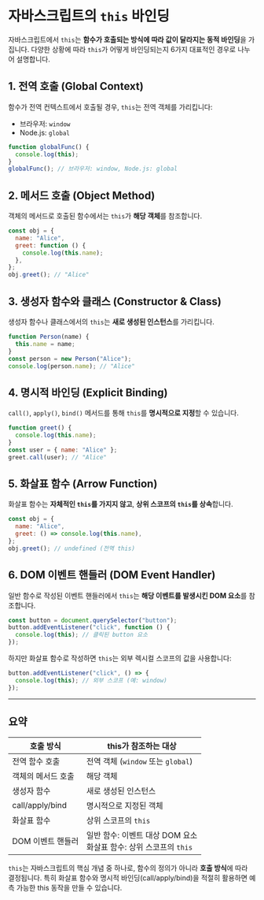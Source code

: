 # 자바스크립트의 `this` 바인딩

자바스크립트에서 `this`는 **함수가 호출되는 방식에 따라 값이 달라지는 동적 바인딩**을 가집니다. 다양한 상황에 따라 `this`가 어떻게 바인딩되는지 6가지 대표적인 경우로 나누어 설명합니다.

## 1. 전역 호출 (Global Context)

함수가 전역 컨텍스트에서 호출될 경우, `this`는 전역 객체를 가리킵니다:

* 브라우저: `window`
* Node.js: `global`

```javascript
function globalFunc() {
  console.log(this);
}
globalFunc(); // 브라우저: window, Node.js: global
```

## 2. 메서드 호출 (Object Method)

객체의 메서드로 호출된 함수에서는 `this`가 **해당 객체**를 참조합니다.

```javascript
const obj = {
  name: "Alice",
  greet: function () {
    console.log(this.name);
  },
};
obj.greet(); // "Alice"
```

## 3. 생성자 함수와 클래스 (Constructor & Class)

생성자 함수나 클래스에서의 `this`는 **새로 생성된 인스턴스**를 가리킵니다.

```javascript
function Person(name) {
  this.name = name;
}
const person = new Person("Alice");
console.log(person.name); // "Alice"
```

## 4. 명시적 바인딩 (Explicit Binding)

`call()`, `apply()`, `bind()` 메서드를 통해 `this`를 **명시적으로 지정**할 수 있습니다.

```javascript
function greet() {
  console.log(this.name);
}
const user = { name: "Alice" };
greet.call(user); // "Alice"
```

## 5. 화살표 함수 (Arrow Function)

화살표 함수는 **자체적인 `this`를 가지지 않고**, **상위 스코프의 `this`를 상속**합니다.

```javascript
const obj = {
  name: "Alice",
  greet: () => console.log(this.name),
};
obj.greet(); // undefined (전역 this)
```

## 6. DOM 이벤트 핸들러 (DOM Event Handler)

일반 함수로 작성된 이벤트 핸들러에서 `this`는 **해당 이벤트를 발생시킨 DOM 요소**를 참조합니다.

```javascript
const button = document.querySelector("button");
button.addEventListener("click", function () {
  console.log(this); // 클릭된 button 요소
});
```

하지만 화살표 함수로 작성하면 `this`는 외부 렉시컬 스코프의 값을 사용합니다:

```javascript
button.addEventListener("click", () => {
  console.log(this); // 외부 스코프 (예: window)
});
```

---

## 요약

| 호출 방식           | this가 참조하는 대상                                  |
| --------------- | ---------------------------------------------- |
| 전역 함수 호출        | 전역 객체 (`window` 또는 `global`)                   |
| 객체의 메서드 호출      | 해당 객체                                          |
| 생성자 함수          | 새로 생성된 인스턴스                                    |
| call/apply/bind | 명시적으로 지정된 객체                                   |
| 화살표 함수          | 상위 스코프의 `this`                                 |
| DOM 이벤트 핸들러     | 일반 함수: 이벤트 대상 DOM 요소<br>화살표 함수: 상위 스코프의 `this` |

`this`는 자바스크립트의 핵심 개념 중 하나로, 함수의 정의가 아니라 **호출 방식**에 따라 결정됩니다. 특히 화살표 함수와 명시적 바인딩(call/apply/bind)을 적절히 활용하면 예측 가능한 this 동작을 만들 수 있습니다.